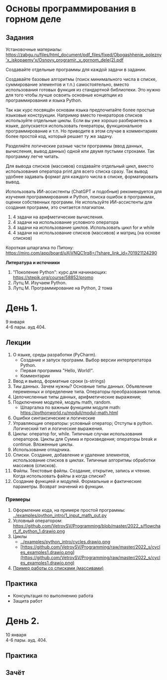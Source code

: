 # Основы программирования в горном деле

## Задания
Установочные материалы:
https://zabgu.ru/files/html_document/pdf_files/fixed/Obogashhenie_polezny'x_iskopaemy'x/Osnovy_programir._v_gornom_dele(2).pdf

Создавайте отдельные программы для каждой задачи в задании.

Создавайте базовые алгоритмы (поиск минимального числа в списке, суммирование элементов и т.п.) самостоятельно, вместо использования готовых функция из стандартной библиотеки. Это нужно для того чтобы лучше освоить основные концепции из программирования и языка Python.

Так как курс посвящён основам языка предпочитайте более простые языковые конструкции. Например вместо генераторов списков используйте отдельные циклы. Если вы уже хорошо разбираетесь в языке, допускается использовать генераторы, функциональное программирование и т.п. Но приводите в этом случае в комментариях более простой код, который решает ту же задачу.

Разделяйте логические разные части программы (ввод данных, вычисления, вывод данных) одной или двумя пустыми строками. Так программу легче читать.

Для вывода списков (массивов) создавайте отдельный цикл, вместо использования оператора print для всего списка сразу.
Так вывод удобнее задавать формат для каждого числа в списке, форматировать вывод.

Использовать ИИ-ассистенты (ChatGPT и подобные) рекомендуется для изучения программирования и Python, поиска ошибок в программах, оценки собственных программ. Не используйте ИИ-ассистенты для создания программ, это считается плагиатом.


1. 4 задачи на арифметические вычисления.
1. 4 задачи на использование условного оператора
1. 4 задачи на использование циклов. Использовать цикл for и while
1. 4 задачи на использование списков (массивов) и матриц (на основе списков)


Короткая шпаргалка по Питону:
https://miro.com/app/board/uXjVNQC1rq8=/?share_link_id=701921124290


**Литература и источники**
1. "Поколение Python": курс для начинающих: https://stepik.org/course/58852/promo
1. Лутц М. Изучаем Python.
2. Лутц М. Программирование на Python, 2 тома



# День 1. 
9 января\
4-6 пары. ауд 404.

## Лекции
1. О языке, среды разработки (PyCharm).
    - Создание и запуск программ. Выбор версии интерпретатора Python.
    - Первая программа "Hello, World!".
    - Комментарии
1. Ввод и вывод, форматные сроки (s-strings)
1. Тиы данных. Зачем нужны? Основные типы данных. Объявление переменных и определение типа. Операторы преобразования типов.
1. Целочисленные типы данных, арифметические выражения;
1. Подключение модулей, модуль math, random.
    - Шпаргалка по важным функциям модуля math: https://pythonworld.ru/moduli/modul-math.html
1. Ошибки синтаксические и логические
1. Управляющие операторы: условный оператор; Отступы в python. Логический тип и логические выражения.
1. Циклы: оператор for, while. Типичные случаи использования операторов. Циклы для Сумма и произведения; операторы break и continue. Вложенные циклы.
1. Использование отладчика.
1. Списки. Создание, добавление и удаление элементов, использование списков в циклах. Типичные алгоритмы обработки массивов (списков).
1. Файлы. Текстовые файлы. Создание, открытие, запись и чтение. Когда использовать файлы а когда списки?
1. Создание функцией и модулей. Формальные и фактические параметры. Возврат значений из функции. 





### Примеры
1. Оформление кода, на примере простой программы: [../examples/python_intro/1_input_math_out.py](../examples/python_intro/1_input_math_out.py)
2. Условный оператором: https://github.com/VetrovSV/Programming/blob/master/2022_s/flowchart_if_python_1.drawio.png
3. Циклы
    - [../examples/python_intro/cycles.drawio.png](../examples/python_intro/cycles.drawio.png)
    - [https://github.com/VetrovSV/Programming/raw/master/2022_s/cycles_examples1.drawio.png](https://github.com/VetrovSV/Programming/raw/master/2022_s/cycles_examples1.drawio.png)
4. [Пример работы со списками (массивами)](../examples/python_intro/40_lists.py)



## Практика
- Консультация по выполнению работа
- Защита работ



# День 2.
10 января\
4-6 пары. ауд. 404.

## Практика
## Зачёт


